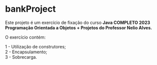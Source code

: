 # bankProject

Este projeto é um exercício de fixação do curso <b> Java COMPLETO 2023 Programação Orientada a Objetos + Projetos do Professor Nelio Alves. </b> 

O exercício contém:

1 - Utilização de construtores; <br>
2 - Encapsulamento; <br>
3 - Sobrecarga. <br>
